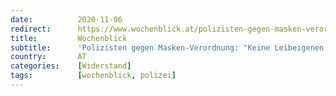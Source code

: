 ```yaml
---
date:          2020-11-06
redirect:      https://www.wochenblick.at/polizisten-gegen-masken-verordnung-keine-leibeigenen-der-regierung/
title:         Wochenblick
subtitle:      'Polizisten gegen Masken-Verordnung: "Keine Leibeigenen der Regierung"'
country:       AT
categories:    [Widerstand]
tags:          [wochenblick, polizei]
---
```

